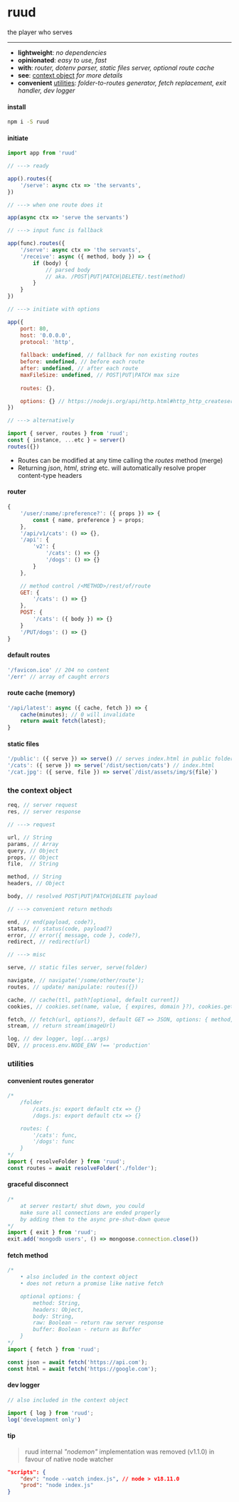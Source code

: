 # ruud

the player who serves

---

- **lightweight**: _no dependencies_
- **opinionated**: _easy to use, fast_
- **with**: _router, dotenv parser, static files server, optional route cache_
- **see**: [context object](#ctx) _for more details_
- **convenient** [utilities](#util): _folder-to-routes generator, fetch replacement, exit handler, dev logger_

#### install
```sh
npm i -S ruud
```

#### initiate 
```js
import app from 'ruud'

// ---> ready 

app().routes({
    '/serve': async ctx => 'the servants',
})

// ---> when one route does it

app(async ctx => 'serve the servants')

// ---> input func is fallback

app(func).routes({
    '/serve': async ctx => 'the servants',
    '/receive': async ({ method, body }) => {
        if (body) {
            // parsed body
            // aka. /POST|PUT|PATCH|DELETE/.test(method)
        }
    }
})

// ---> initiate with options

app({
    port: 80, 
    host: '0.0.0.0',
    protocol: 'http',
    
    fallback: undefined, // fallback for non existing routes
    before: undefined, // before each route
    after: undefined, // after each route
    maxFileSize: undefined, // POST|PUT|PATCH max size
    
    routes: {}, 

    options: {} // https://nodejs.org/api/http.html#http_http_createserver_options_requestlistener
})

// ---> alternatively

import { server, routes } from 'ruud';
const { instance, ...etc } = server()
routes({})

```
- Routes can be modified at any time calling the _routes_ method  (merge)
- Returning _json_, _html_, _string_ etc. will automatically resolve proper content-type headers

#### router
```js
{
    '/user/:name/:preference?': ({ props }) => {
        const { name, preference } = props;
    },
    '/api/v1/cats': () => {},
    '/api': {
        'v2': {
            '/cats': () => {}
            '/dogs': () => {}
        }
    },

    // method control /<METHOD>/rest/of/route
    GET: {
        '/cats': () => {}
    },
    POST: {
        '/cats': ({ body }) => {}
    }
    '/PUT/dogs': () => {} 
}
```

#### default routes
```js
'/favicon.ico' // 204 no content
'/err' // array of caught errors
```

#### route cache (memory)
```js
'/api/latest': async ({ cache, fetch }) => {
    cache(minutes); // 0 will invalidate
    return await fetch(latest);
}
```

#### static files
```js
'/public': ({ serve }) => serve() // serves index.html in public folder
'/cats': ({ serve }) => serve('/dist/section/cats') // index.html
'/cat.jpg': ({ serve, file }) => serve(`/dist/assets/img/${file}`)
```

### <a name="ctx">the context object</a>
```js
req, // server request
res, // server response

// ---> request

url, // String
params, // Array
query, // Object
props, // Object
file,  // String

method, // String
headers, // Object

body, // resolved POST|PUT|PATCH|DELETE payload

// ---> convenient return methods

end, // end(payload, code?),
status, // status(code, payload?)
error, // error({ message, code }, code?),
redirect, // redirect(url)

// ---> misc

serve, // static files server, serve(folder)

navigate, // navigate('/some/other/route');
routes, // update/ manipulate: routes({})

cache, // cache(ttl, path?[optional, default current])
cookies, // cookies.set(name, value, { expires, domain }?), cookies.get(name), cookies.del(name)     

fetch, // fetch(url, options?), default GET => JSON, options: { method, headers, body }
stream, // return stream(imageUrl)

log, // dev logger, log(...args)
DEV, // process.env.NODE_ENV !== 'production'
```

### <a name="util">utilities</a>

#### convenient routes generator
```js
/*
    /folder
        /cats.js: export default ctx => {}
        /dogs.js: export default ctx => {}

    routes: { 
        '/cats': func,
        '/dogs': func
    }
*/
import { resolveFolder } from 'ruud';
const routes = await resolveFolder('./folder');
```

#### graceful disconnect
```js
/*
    at server restart/ shut down, you could
    make sure all connections are ended properly 
    by adding them to the async pre-shut-down queue
*/
import { exit } from 'ruud';
exit.add('mongodb users', () => mongoose.connection.close())

```

#### fetch method
```js
/*
    • also included in the context object
    • does not return a promise like native fetch

    optional options: {
        method: String,
        headers: Object,
        body: String,
        raw: Boolean – return raw server response
        buffer: Boolean - return as Buffer
    }
*/
import { fetch } from 'ruud';

const json = await fetch('https://api.com');
const html = await fetch('https://google.com');
```

#### dev logger
```js
// also included in the context object

import { log } from 'ruud';
log('development only')
```

#### tip
> ruud internal _"nodemon"_ implementation was removed (v1.1.0) in favour of native node watcher 
```json
"scripts": {
    "dev": "node --watch index.js", // node > v18.11.0
    "prod": "node index.js"
}
```